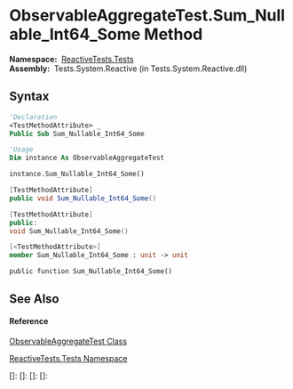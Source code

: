 # ObservableAggregateTest.Sum\_Nullable\_Int64\_Some Method

**Namespace:**  [ReactiveTests.Tests](ReactiveTests.Tests\ReactiveTests.Tests.md)  
**Assembly:**  Tests.System.Reactive (in Tests.System.Reactive.dll)

## Syntax

```vb
'Declaration
<TestMethodAttribute> _
Public Sub Sum_Nullable_Int64_Some
```

```vb
'Usage
Dim instance As ObservableAggregateTest

instance.Sum_Nullable_Int64_Some()
```

```csharp
[TestMethodAttribute]
public void Sum_Nullable_Int64_Some()
```

```c++
[TestMethodAttribute]
public:
void Sum_Nullable_Int64_Some()
```

```fsharp
[<TestMethodAttribute>]
member Sum_Nullable_Int64_Some : unit -> unit 
```

```jscript
public function Sum_Nullable_Int64_Some()
```

## See Also

#### Reference

[ObservableAggregateTest Class](ObservableAggregateTest\ObservableAggregateTest.md)

[ReactiveTests.Tests Namespace](ReactiveTests.Tests\ReactiveTests.Tests.md)

[]: 
[]: 
[]: 
[]: 